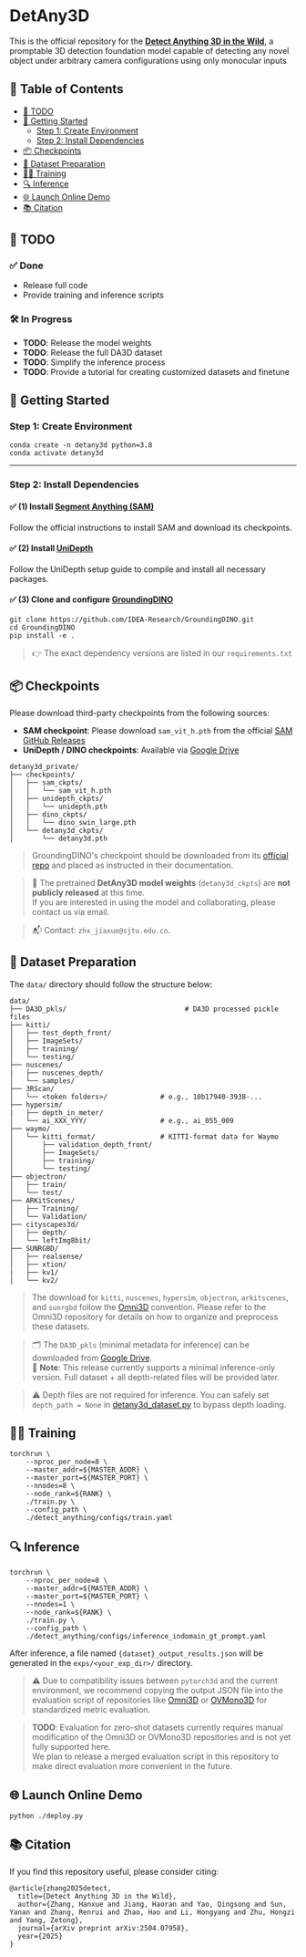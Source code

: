# DetAny3D

This is the official repository for the **[Detect Anything 3D in the Wild](https://arxiv.org/abs/2504.07958)**, a promptable 3D detection foundation model capable of detecting any novel object under arbitrary camera configurations using only monocular inputs


<!-- ## 🖼️ Demo Results

Below are example visualizations of DetAny3D predictions:

<p align="center">
  <img src="assets/demo1.jpg" alt="Demo 1" width="400"/>
  <img src="assets/demo2.jpg" alt="Demo 2" width="400"/>
</p>

<p align="center">
  <img src="assets/demo3.jpg" alt="Demo 3" width="400"/>
  <img src="assets/demo4.jpg" alt="Demo 4" width="400"/>
</p> -->

## 📖 Table of Contents

- [📌 TODO](#-todo)
- [🚀 Getting Started](#-getting-started)
  - [Step 1: Create Environment](#step-1-create-environment)
  - [Step 2: Install Dependencies](#step-2-install-dependencies)
- [📦 Checkpoints](#-checkpoints)
- [📁 Dataset Preparation](#-dataset-preparation)
- [🏋️‍♂️ Training](#️-training)
- [🔍 Inference](#-inference)
- [🌐 Launch Online Demo](#-launch-online-demo)
- [📚 Citation](#-citation)


## 📌 TODO

### ✅ Done
- Release full code
- Provide training and inference scripts

### 🛠️ In Progress
- **TODO**: Release the model weights
- **TODO**: Release the full DA3D dataset
- **TODO**: Simplify the inference process
- **TODO**: Provide a tutorial for creating customized datasets and finetune


## 🚀 Getting Started

### Step 1: Create Environment

```
conda create -n detany3d python=3.8
conda activate detany3d
```

---

### Step 2: Install Dependencies

#### ✅ (1) Install [Segment Anything (SAM)](https://github.com/facebookresearch/segment-anything)

Follow the official instructions to install SAM and download its checkpoints.

#### ✅ (2) Install [UniDepth](https://github.com/lpiccinelli-eth/UniDepth)

Follow the UniDepth setup guide to compile and install all necessary packages.

#### ✅ (3) Clone and configure [GroundingDINO](https://github.com/IDEA-Research/GroundingDINO)

```
git clone https://github.com/IDEA-Research/GroundingDINO.git
cd GroundingDINO
pip install -e .
```

> 👉 The exact dependency versions are listed in our `requirements.txt`


## 📦 Checkpoints

Please download third-party checkpoints from the following sources:

- **SAM checkpoint**: Please download `sam_vit_h.pth` from the official [SAM GitHub Releases](https://github.com/facebookresearch/segment-anything)
- **UniDepth / DINO checkpoints**: Available via [Google Drive](https://drive.google.com/drive/folders/17AOq5i1pCTxYzyqb1zbVevPy5jAXdNho?usp=drive_link)

```
detany3d_private/
├── checkpoints/
│   ├── sam_ckpts/
│   │   └── sam_vit_h.pth
│   ├── unidepth_ckpts/
│   │   └── unidepth.pth
│   ├── dino_ckpts/
│   │   └── dino_swin_large.pth
│   └── detany3d_ckpts/
│       └── detany3d.pth
```

> GroundingDINO's checkpoint should be downloaded from its [official repo](https://github.com/IDEA-Research/GroundingDINO) and placed as instructed in their documentation.

> 📩 The pretrained **DetAny3D model weights** (`detany3d_ckpts`) are **not publicly released** at this time.  
If you are interested in using the model and collaborating, please contact us via email.

> 📬 Contact: `zhx_jiaxue@sjtu.edu.cn`.



## 📁 Dataset Preparation

The `data/` directory should follow the structure below:

```
data/
├── DA3D_pkls/                             # DA3D processed pickle files 
├── kitti/
│   ├── test_depth_front/
│   ├── ImageSets/
│   ├── training/
│   └── testing/
├── nuscenes/
|   ├── nuscenes_depth/
│   └── samples/
├── 3RScan/
│   └── <token folders>/             # e.g., 10b17940-3938-...
├── hypersim/
|   ├── depth_in_meter/
│   └── ai_XXX_YYY/                  # e.g., ai_055_009
├── waymo/
│   └── kitti_format/                # KITTI-format data for Waymo
│       ├── validation_depth_front/
│       ├── ImageSets/
│       ├── training/
│       └── testing/
├── objectron/
│   ├── train/
│   └── test/
├── ARKitScenes/
│   ├── Training/
│   └── Validation/
├── cityscapes3d/
│   ├── depth/
│   └── leftImg8bit/
├── SUNRGBD/
│   ├── realsense/
│   ├── xtion/
|   ├── kv1/
│   └── kv2/
```

> The download for `kitti`, `nuscenes`, `hypersim`, `objectron`, `arkitscenes`, and `sunrgbd` follow the [Omni3D](https://github.com/facebookresearch/omni3d) convention. Please refer to the Omni3D repository for details on how to organize and preprocess these datasets.

> 🗂️ The `DA3D_pkls` (minimal metadata for inference) can be downloaded from [Google Drive](https://drive.google.com/drive/folders/17AOq5i1pCTxYzyqb1zbVevPy5jAXdNho?usp=drive_link).  
> 🧩 **Note**: This release currently supports a minimal inference-only version. Full dataset + all depth-related files will be provided later.

> ⚠️ Depth files are not required for inference. You can safely set `depth_path = None` in [detany3d_dataset.py](./detect_anything/datasets/detany3d_dataset.py) to bypass depth loading.  



## 🏋️‍♂️ Training

```
torchrun \
    --nproc_per_node=8 \
    --master_addr=${MASTER_ADDR} \
    --master_port=${MASTER_PORT} \
    --nnodes=8 \
    --node_rank=${RANK} \
    ./train.py \
    --config_path \
    ./detect_anything/configs/train.yaml
```


## 🔍 Inference

```
torchrun \
    --nproc_per_node=8 \
    --master_addr=${MASTER_ADDR} \
    --master_port=${MASTER_PORT} \
    --nnodes=1 \
    --node_rank=${RANK} \
    ./train.py \
    --config_path \
    ./detect_anything/configs/inference_indomain_gt_prompt.yaml
```


After inference, a file named `{dataset}_output_results.json` will be generated in the `exps/<your_exp_dir>/` directory.

> ⚠️ Due to compatibility issues between `pytorch3d` and the current environment, we recommend copying the output JSON file into the evaluation script of repositories like [Omni3D](https://github.com/facebookresearch/omni3d) or [OVMono3D](https://github.com/UVA-Computer-Vision-Lab/ovmono3d) for standardized metric evaluation.

> **TODO**: Evaluation for zero-shot datasets currently requires manual modification of the Omni3D or OVMono3D repositories and is not yet fully supported here.   
We plan to release a merged evaluation script in this repository to make direct evaluation more convenient in the future.



## 🌐 Launch Online Demo

```
python ./deploy.py
```


## 📚 Citation

If you find this repository useful, please consider citing:

```
@article{zhang2025detect,
  title={Detect Anything 3D in the Wild},
  author={Zhang, Hanxue and Jiang, Haoran and Yao, Qingsong and Sun, Yanan and Zhang, Renrui and Zhao, Hao and Li, Hongyang and Zhu, Hongzi and Yang, Zetong},
  journal={arXiv preprint arXiv:2504.07958},
  year={2025}
}
```
